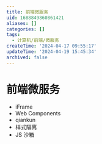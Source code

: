 ```yaml
---
title: 前端微服务
uid: 1688849860861421
aliases: []
categories: []
tags:
  - 计算机/前端/微服务
createTime: '2024-04-17 09:55:17'
updateTime: '2024-04-19 15:45:34'
archived: false
---
```


# 前端微服务

- iFrame
- Web Components
- qiankun
- 样式隔离
- JS 沙箱
